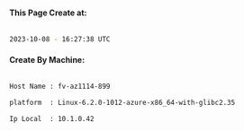 
   
#### This Page Create at:

```bash

2023-10-08 - 16:27:38 UTC

```

#### Create By Machine:

```bash

Host Name : fv-az1114-899

platform  : Linux-6.2.0-1012-azure-x86_64-with-glibc2.35

Ip Local  : 10.1.0.42

```

